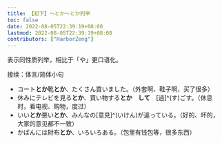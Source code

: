 ```yaml
---
title: 【初下】～とか～とか列举
toc: false
date: 2022-08-05T22:39:19+08:00
lastmod: 2022-08-05T22:39:19+08:00
contributors: ["HarborZeng"]
---
```


表示同性质列举，相比于「や」更口语化。

接续：体言/简体小句

- コート**とか**靴**とか**、たくさん買いました。（外套啊、鞋子啊，买了很多）
- 休みにテレビを見る**とか**、買い物する**とか**　**して**　[過]^(す)ごす。（休息时，看电视、购物，度过）
- いい**とか**悪い**とか**、みんなの[意見]^(いけん)が違っている。（好的、坏的，大家的意见都不一致）
- かばんには財布**とか**、いろいろある。（包里有钱包等，很多东西）

